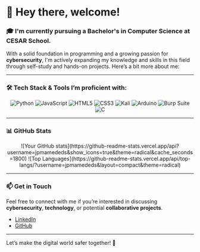 # 👋 Hey there, welcome!

### 🎓 I'm currently pursuing a **Bachelor's in Computer Science** at **CESAR School**.

With a solid foundation in programming and a growing passion for **cybersecurity**, I'm actively expanding my knowledge and skills in this field through self-study and hands-on projects. Here’s a bit more about me:

---

### 🛠️ Tech Stack & Tools I’m proficient with:

<div align="center">
  
![Python](https://img.shields.io/badge/python-3670A0?style=for-the-badge&logo=python&logoColor=ffdd54)
![JavaScript](https://img.shields.io/badge/javascript-%23323330.svg?style=for-the-badge&logo=javascript&logoColor=%23F7DF1E)
![HTML5](https://img.shields.io/badge/html5-%23E34F26.svg?style=for-the-badge&logo=html5&logoColor=white)
![CSS3](https://img.shields.io/badge/css3-%231572B6.svg?style=for-the-badge&logo=css3&logoColor=white)
![Kali](https://img.shields.io/badge/Kali-268BEE?style=for-the-badge&logo=kalilinux&logoColor=white)
![Arduino](https://img.shields.io/badge/Arduino-00979D?style=for-the-badge&logo=Arduino&logoColor=white)
![Burp Suite](https://img.shields.io/badge/Burp%20Suite-FF6633.svg?style=for-the-badge&logo=Burp-Suite&logoColor=white)
![C](https://img.shields.io/badge/C-A8B9CC.svg?style=for-the-badge&logo=C&logoColor=black)

</div>

---

### 📊 GitHub Stats

<div align="center">
![Your GitHub stats](https://github-readme-stats.vercel.app/api?username=jpmamededs&show_icons=true&theme=radical&cache_seconds=1800)
![Top Languages](https://github-readme-stats.vercel.app/api/top-langs/?username=jpmamededs&layout=compact&theme=radical)

</div>

---

### 📫 Get in Touch

Feel free to connect with me if you’re interested in discussing **cybersecurity**, **technology**, or potential **collaborative projects**.

- [LinkedIn](https://www.linkedin.com)
- [GitHub](https://github.com)

---

Let’s make the digital world safer together! 🚀
